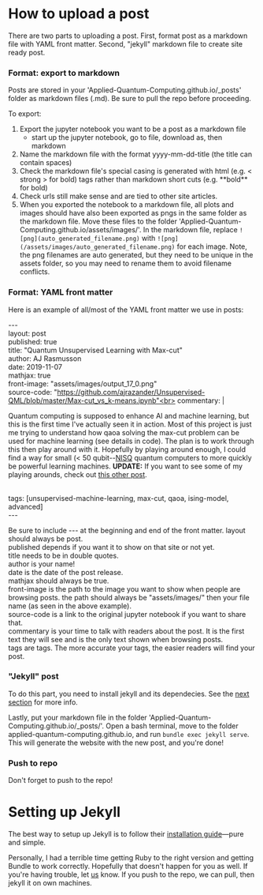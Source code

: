 # How to upload a post

There are two parts to uploading a post. First, format post as a markdown file with YAML front matter. Second, "jekyll" markdown file to create site ready post.


### Format: export to markdown
Posts are stored in your 'Applied-Quantum-Computing.github.io/_posts' folder as markdown files (.md). Be sure to pull the repo before proceeding.

To export:
1. Export the jupyter notebook you want to be a post as a markdown file
    * start up the jupyter notebook, go to file, download as, then markdown
2. Name the markdown file with the format yyyy-mm-dd-title (the title can contain spaces)
3. Check the markdown file's special casing is generated with html (e.g. < strong > for bold) tags rather than markdown short cuts (e.g. \*\*bold\*\* for bold)
4. Check urls still make sense and are tied to other site articles.
5. When you exported the notebook to a markdown file, all plots and images should have also been exported as pngs in the same folder as the markdown file. Move these files to the folder 'Applied-Quantum-Computing.github.io/assets/images/'. In the markdown file, replace ```![png](auto_generated_filename.png)``` with ```![png](/assets/images/auto_generated_filename.png)``` for each image. Note, the png filenames are auto generated, but they need to be unique in the assets folder, so you may need to rename them to avoid filename conflicts.

### Format: YAML front matter
Here is an example of all/most of the YAML front matter we use in posts:
    
\---<br>
layout: post<br>
published: true<br>
title:  "Quantum Unsupervised Learning with Max-cut"<br>
author: AJ Rasmusson<br>
date: 2019-11-07<br>
mathjax: true<br>
front-image: "assets/images/output_17_0.png"<br>
source-code: "https://github.com/ajrazander/Unsupervised-QML/blob/master/Max-cut_vs_k-means.ipynb"<br>
commentary: |<br>
    <p>Quantum computing is supposed to enhance AI and machine learning, but this is the first time I've actually seen it in action.
    Most of this project is just me trying to understand how qaoa solving the max-cut problem can be used for machine learning (see details in code).
    The plan is to work through this then play around with it. Hopefully by playing around enough, I could find a way for small
    (< 50 qubit--<a href="https://arxiv.org/abs/1801.00862">NISQ</a> quantum computers to more quickly be powerful learning machines.
    <strong>UPDATE:</strong> If you want to see some of my playing arounds, check out <a href="https://ajrazander.github.io/unsupervised-machine-learning/max-cut/2019/11/13/Max-cut-2+-Divisive-Clustering.html">this other post</a>.</p><br>
tags: [unsupervised-machine-learning, max-cut, qaoa, ising-model, advanced]<br>
\---

Be sure to include \--- at the beginning and end of the front matter.
layout should always be post.<br>
published depends if you want it to show on that site or not yet.<br>
title needs to be in double quotes.<br>
author is your name!<br>
date is the date of the post release.<br>
mathjax should always be true.<br>
front-image is the path to the image you want to show when people are browsing posts. the path should always be "assets/images/" then your file name (as seen in the above example).<br>
source-code is a link to the original jupyter notebook if you want to share that.<br>
commentary is your time to talk with readers about the post. It is the first text they will see and is the only text shown when browsing posts.<br>
tags are tags. The more accurate your tags, the easier readers will find your post.<br>

### "Jekyll" post

To do this part, you need to install jekyll and its dependecies. See the [next section](#Setting-up-Jekyll-and-Ruby-and-Bundle) for more info.

Lastly, put your markdown file in the folder 'Applied-Quantum-Computing.github.io/_posts/'. Open a bash terminal, move to the folder applied-quantum-computing.github.io, and run ```bundle exec jekyll serve```. This will generate the website with the new post, and you're done!

### Push to repo
Don't forget to push to the repo!

# Setting up Jekyll

The best way to setup up Jekyll is to follow their [installation guide](https://jekyllrb.com/docs/installation/)—pure and simple.

Personally, I had a terrible time getting Ruby to the right version and getting Bundle to work correctly. Hopefully that doesn't happen for you as well. If you're having trouble, let <a href="mailto:quantumrepeater@gmail.com">us</a> know. If you push to the repo, we can pull, then jekyll it on own machines.
